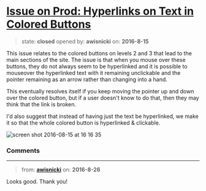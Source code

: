 # [Issue on Prod: Hyperlinks on Text in Colored Buttons](https://github.com/livingstoneonline/livingstoneonline/issues/76)

> state: **closed** opened by: **awisnicki** on: **2016-8-15**

This issue relates to the colored buttons on levels 2 and 3 that lead to the main sections of the site. The issue is that when you mouse over these buttons, they do not always seem to be hyperlinked and it is possible to mouseover the hyperlinked text with it remaining unclickable and the pointer remaining as an arrow rather than changing into a hand. 

This eventually resolves itself if you keep moving the pointer up and down over the colored button, but if a user doesn&#x27;t know to do that, then they may think that the link is broken.

I&#x27;d also suggest that instead of having just the text be hyperlinked, we make it so that the whole colored button is hyperlinked &amp; clickable.

![screen shot 2016-08-15 at 16 16 35](https://cloud.githubusercontent.com/assets/12518623/17680113/3ff6ac1e-6304-11e6-86ef-8b0b5cfaada5.png)


### Comments

---
> from: [**awisnicki**](https://github.com/livingstoneonline/livingstoneonline/issues/76#issuecomment-242725642) on: **2016-8-26**

Looks good. Thank you!

